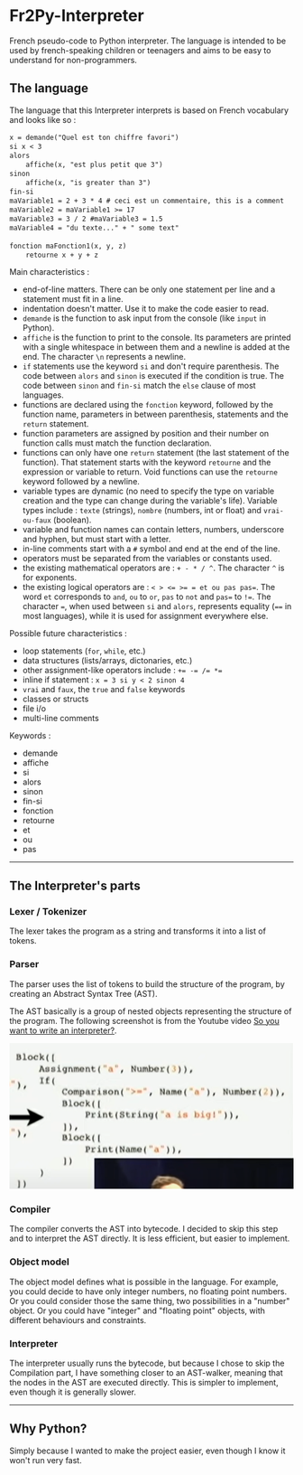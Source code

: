 # Fr2Py-Interpreter

French pseudo-code to Python interpreter. The language is intended to be used by french-speaking children or teenagers and aims to be easy to understand for non-programmers.

## The language

The language that this Interpreter interprets is based on French vocabulary and looks like so :

<!-- incomplete : insert code example -->

```
x = demande("Quel est ton chiffre favori")
si x < 3
alors
    affiche(x, "est plus petit que 3")
sinon
    affiche(x, "is greater than 3")
fin-si
maVariable1 = 2 + 3 * 4 # ceci est un commentaire, this is a comment
maVariable2 = maVariable1 >= 17
maVariable3 = 3 / 2 #maVariable3 = 1.5
maVariable4 = "du texte..." + " some text"

fonction maFonction1(x, y, z)
    retourne x + y + z
```

Main characteristics :

-   end-of-line matters. There can be only one statement per line and a statement must fit in a line. <!-- to confirm -->
-   indentation doesn't matter. Use it to make the code easier to read.
-   `demande` is the function to ask input from the console (like `input` in Python).
-   `affiche` is the function to print to the console. Its parameters are printed with a single whitespace in between them and a newline is added at the end. The character `\n` represents a newline.
-   `if` statements use the keyword `si` and don't require parenthesis. The code between `alors` and `sinon` is executed if the condition is true. The code between `sinon` and `fin-si` match the `else` clause of most languages.
-   functions are declared using the `fonction` keyword, followed by the function name, parameters in between parenthesis, statements and the `return` statement.
-   function parameters are assigned by position and their number on function calls must match the function declaration.
-   functions can only have one `return` statement (the last statement of the function). That statement starts with the keyword `retourne` and the expression or variable to return. Void functions can use the `retourne` keyword followed by a newline.
-   variable types are dynamic (no need to specify the type on variable creation and the type can change during the variable's life). Variable types include : `texte` (strings), `nombre` (numbers, int or float) and `vrai-ou-faux` (boolean).
-   variable and function names can contain letters, numbers, underscore and hyphen, but must start with a letter.
-   in-line comments start with a `#` symbol and end at the end of the line.
-   operators must be separated from the variables or constants used.
-   the existing mathematical operators are : `+ - * / ^`. The character `^` is for exponents.
-   the existing logical operators are : `< > <= >= = et ou pas pas=`. The word `et` corresponds to `and`, `ou` to `or`, `pas` to `not` and `pas=` to `!=`. The character `=`, when used between `si` and `alors`, represents equality (`==` in most languages), while it is used for assignment everywhere else.

Possible future characteristics :

-   loop statements (`for`, `while`, etc.)
-   data structures (lists/arrays, dictonaries, etc.)
-   other assignment-like operators include : `+= -= /= *= `
-   inline if statement : `x = 3 si y < 2 sinon 4`
-   `vrai` and `faux`, the `true` and `false` keywords
-   classes or structs
-   file i/o
-   multi-line comments

Keywords :

-   demande
-   affiche
-   si
-   alors
-   sinon
-   fin-si
-   fonction
-   retourne
-   et
-   ou
-   pas

---

## The Interpreter's parts

### Lexer / Tokenizer

The lexer takes the program as a string and transforms it into a list of tokens.

### Parser

The parser uses the list of tokens to build the structure of the program, by creating an Abstract Syntax Tree (AST).

The AST basically is a group of nested objects representing the structure of the program. The following screenshot is from the Youtube video [So you want to write an interpreter?](https://www.youtube.com/watch?v=LCslqgM48D4).

![Representation of an AST](./doc/images/AST.png)

### Compiler <!-- incomplete -->

The compiler converts the AST into bytecode. I decided to skip this step and to interpret the AST directly. It is less efficient, but easier to implement.

### Object model <!-- incomplete -->

The object model defines what is possible in the language. For example, you could decide to have only integer numbers, no floating point numbers. Or you could consider those the same thing, two possibilities in a "number" object. Or you could have "integer" and "floating point" objects, with different behaviours and constraints.

### Interpreter

The interpreter usually runs the bytecode, but because I chose to skip the Compilation part, I have something closer to an AST-walker, meaning that the nodes in the AST are executed <!-- incomplete : or execute themselves directly? --> directly. This is simpler to implement, even though it is generally slower.

---

## Why Python?

Simply because I wanted to make the project easier, even though I know it won't run very fast.
